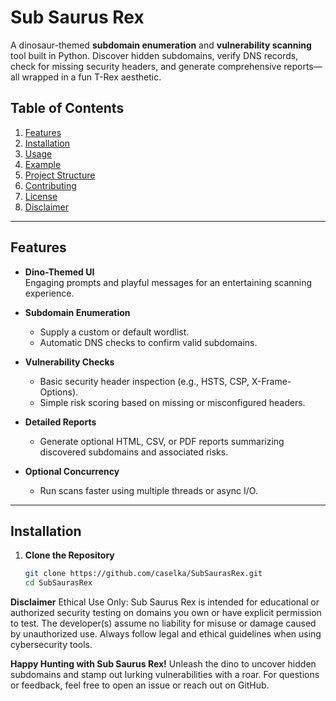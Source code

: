 # Sub Saurus Rex

A dinosaur-themed **subdomain enumeration** and **vulnerability scanning** tool built in Python. Discover hidden subdomains, verify DNS records, check for missing security headers, and generate comprehensive reports—all wrapped in a fun T-Rex aesthetic.


## Table of Contents
1. [Features](#features)
2. [Installation](#installation)
3. [Usage](#usage)
4. [Example](#example)
5. [Project Structure](#project-structure)
6. [Contributing](#contributing)
7. [License](#license)
8. [Disclaimer](#disclaimer)

---

## Features

- **Dino-Themed UI**  
  Engaging prompts and playful messages for an entertaining scanning experience.

- **Subdomain Enumeration**  
  - Supply a custom or default wordlist.  
  - Automatic DNS checks to confirm valid subdomains.

- **Vulnerability Checks**  
  - Basic security header inspection (e.g., HSTS, CSP, X-Frame-Options).  
  - Simple risk scoring based on missing or misconfigured headers.

- **Detailed Reports**  
  - Generate optional HTML, CSV, or PDF reports summarizing discovered subdomains and associated risks.

- **Optional Concurrency**  
  - Run scans faster using multiple threads or async I/O.

---

## Installation

1. **Clone the Repository**  
   ```bash
   git clone https://github.com/caselka/SubSaurasRex.git
   cd SubSaurasRex
   
**Disclaimer**
Ethical Use Only: Sub Saurus Rex is intended for educational or authorized security testing on domains you own or have explicit permission to test. The developer(s) assume no liability for misuse or damage caused by unauthorized use. Always follow legal and ethical guidelines when using cybersecurity tools.

**Happy Hunting with Sub Saurus Rex!**
Unleash the dino to uncover hidden subdomains and stamp out lurking vulnerabilities with a roar. For questions or feedback, feel free to open an issue or reach out on GitHub.
